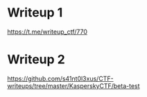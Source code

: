 # Writeup 1

https://t.me/writeup_ctf/770

# Writeup  2

https://github.com/s41nt0l3xus/CTF-writeups/tree/master/KasperskyCTF/beta-test
